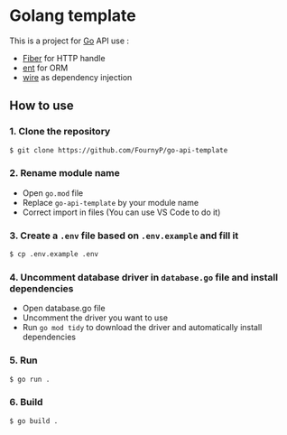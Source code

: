 # Golang template

This is a project for [Go](https://golang.org/) API use :

- [Fiber](https://gofiber.io/) for HTTP handle
- [ent](https://entgo.io/) for ORM
- [wire](https://github.com/google/wire) as dependency injection

## How to use

### 1. Clone the repository

```sh
$ git clone https://github.com/FournyP/go-api-template
```

### 2. Rename module name

- Open `go.mod` file
- Replace `go-api-template` by your module name
- Correct import in files (You can use VS Code to do it)

### 3. Create a `.env` file based on `.env.example` and fill it

```sh
$ cp .env.example .env
```

### 4. Uncomment database driver in `database.go` file and install dependencies

- Open database.go file
- Uncomment the driver you want to use
- Run `go mod tidy` to download the driver and automatically install dependencies

### 5. Run

```sh
$ go run .
```

### 6. Build

```sh
$ go build .
```

